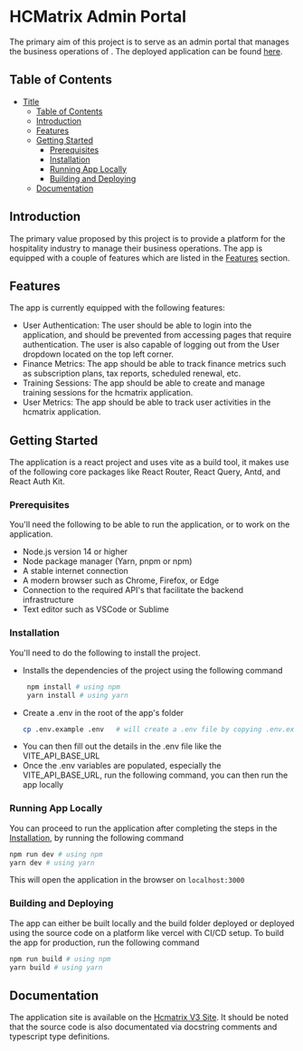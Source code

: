 # HCMatrix Admin Portal

The primary aim of this project is to serve as an admin portal that manages the business operations of . The deployed application can be found [here](https://hcmadmin.azurewebsites.net/).

## Table of Contents

- [Title](#hcmatrix-admin-portal)
  - [Table of Contents](#table-of-contents)
  - [Introduction](#introduction)
  - [Features](#features)
  - [Getting Started](#getting-started)
    - [Prerequisites](#prerequisites)
    - [Installation](#installation)
    - [Running App Locally](#running-app-locally)
    - [Building and Deploying](#building-and-deploying)
  - [Documentation](#documentation)

## Introduction

The primary value proposed by this project is to provide a platform for the hospitality industry to manage their business operations. The app is equipped with a couple of features which are listed in the [Features](#features) section.

## Features

The app is currently equipped with the following features:

- User Authentication: The user should be able to login into the application, and should be prevented from accessing pages that require authentication. The user is also capable of logging out from the User dropdown located on the top left corner.
- Finance Metrics: The app should be able to track finance metrics such as subscription plans, tax reports, scheduled renewal, etc.
- Training Sessions: The app should be able to create and manage training sessions for the hcmatrix application.
- User Metrics: The app should be able to track user activities in the hcmatrix application.

## Getting Started

The application is a react project and uses vite as a build tool, it makes use of the following core packages like React Router, React Query, Antd, and React Auth Kit.

### Prerequisites

You'll need the following to be able to run the application, or to work on the application.

- Node.js version 14 or higher
- Node package manager (Yarn, pnpm or npm)
- A stable internet connection
- A modern browser such as Chrome, Firefox, or Edge
- Connection to the required API's that facilitate the backend infrastructure
- Text editor such as VSCode or Sublime

### Installation

You'll need to do the following to install the project.

- Installs the dependencies of the project using the following command
  ```bash
   npm install # using npm
   yarn install # using yarn
  ```
- Create a .env in the root of the app's folder
  ```bash
  cp .env.example .env   # will create a .env file by copying .env.example
  ```
- You can then fill out the details in the .env file like the VITE_API_BASE_URL
- Once the .env variables are populated, especially the VITE_API_BASE_URL, run the following command, you can then run the app locally


### Running App Locally

You can proceed to run the application after completing the steps in the [Installation](#installation), by running the following command

```bash
npm run dev # using npm
yarn dev # using yarn
```

This will open the application in the browser on `localhost:3000`



### Building and Deploying

The app can either be built locally and the build folder deployed or deployed using the source code on a platform like vercel with CI/CD setup. To build the app for production, run the following command

```bash
npm run build # using npm
yarn build # using yarn
```

## Documentation

The application site is available on the [Hcmatrix V3 Site](https://app.hcmatrix.com/). It should be noted that the source code is also documentated via docstring comments and typescript type definitions.

